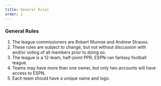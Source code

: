 ```yaml
---
title: General Rules
order: 1
---
```


### General Rules

1. The league commissioners are Robert Munroe and Andrew Strauss.
2. These rules are subject to change, but not without discussion with and/or voting of all members prior to doing so.
3. The league is a 12-team, half-point PPR, ESPN-ran fantasy football league.
4. Teams may have more than one owner, but only two accounts will have access to ESPN.
5. Each team should have a unique name and logo.